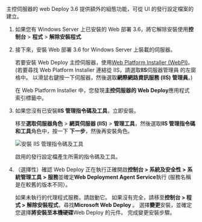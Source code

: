 主控伺服器的 web Deploy 3.6 提供額外的組態功能，可從 UI 的發行設定檔案的建立。

1. 如果您有 Windows Server 上已安裝的 Web 部署 3.6，將它解除安裝使用**控制台** > **程式** > **解除安裝程式**.

1. 接下來，安裝 Web 部署 3.6 for Windows Server 上裝載的伺服器。

    若要安裝 Web Deploy 主控伺服器，使用[Web Platform Installer (WebPI)](https://www.microsoft.com/web/downloads/platform.aspx)。 (若要尋找 Web Platform Installer 連結從 IIS，請選取**IIS**伺服器管理員 的左窗格中。 以滑鼠右鍵按一下伺服器，然後選取**網際網路資訊服務 (IIS) 管理員**。)

    在 Web Platform Installer 中，您發現**主控伺服器的 Web Deploy**應用程式 索引標籤中。

1. 如果您沒有已安裝**IIS 管理指令碼及工具**，立即安裝。

    移至**選取伺服器角色** > **網頁伺服器 (IIS)** > **管理工具**，然後選取**IIS 管理指令碼和工具**角色中，按一下 **下一步**，然後再安裝角色。

    ![安裝 IIS 管理指令碼及工具](../../deployment/media/tutorial-iis-management-scripts-and-tools.png)

    啟用的發行設定檔產生所需的指令碼及工具。

1. （選擇性）確認 Web Deploy 正在執行正確開啟**控制台 > 系統及安全性 > 系統管理工具 > 服務**並確定**Web Deployment Agent Service**執行 (服務名稱是在較舊的版本不同）。

    如果未執行的代理程式服務，請啟動它。 如果沒有完全，請移至**控制台 > 程式 > 解除安裝程式**，尋找**Microsoft Web Deploy <version>** 。 選擇**變更**安裝，並確定您選擇**將安裝至本機硬碟**Web Deploy 的元件。 完成變更安裝步驟。